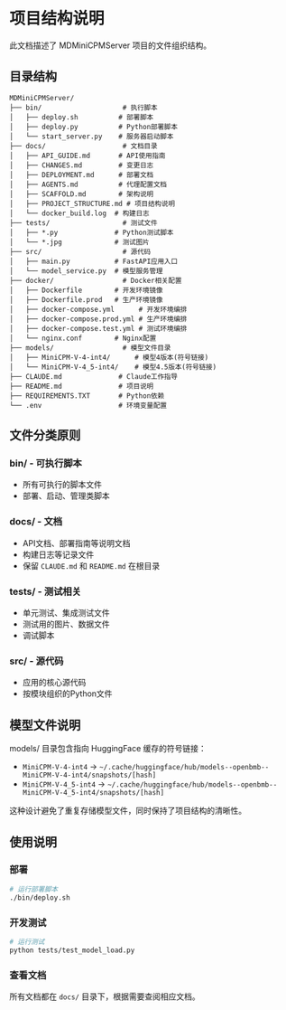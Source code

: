 # 项目结构说明

此文档描述了 MDMiniCPMServer 项目的文件组织结构。

## 目录结构

```
MDMiniCPMServer/
├── bin/                    # 执行脚本
│   ├── deploy.sh          # 部署脚本
│   ├── deploy.py          # Python部署脚本
│   └── start_server.py    # 服务器启动脚本
├── docs/                   # 文档目录
│   ├── API_GUIDE.md       # API使用指南
│   ├── CHANGES.md         # 变更日志
│   ├── DEPLOYMENT.md      # 部署文档
│   ├── AGENTS.md          # 代理配置文档
│   ├── SCAFFOLD.md        # 架构说明
│   ├── PROJECT_STRUCTURE.md # 项目结构说明
│   └── docker_build.log  # 构建日志
├── tests/                  # 测试文件
│   ├── *.py              # Python测试脚本
│   └── *.jpg             # 测试图片
├── src/                    # 源代码
│   ├── main.py           # FastAPI应用入口
│   └── model_service.py  # 模型服务管理
├── docker/                 # Docker相关配置
│   ├── Dockerfile        # 开发环境镜像
│   ├── Dockerfile.prod   # 生产环境镜像
│   ├── docker-compose.yml      # 开发环境编排
│   ├── docker-compose.prod.yml # 生产环境编排
│   ├── docker-compose.test.yml # 测试环境编排
│   └── nginx.conf        # Nginx配置
├── models/                 # 模型文件目录
│   ├── MiniCPM-V-4-int4/      # 模型4版本(符号链接)
│   └── MiniCPM-V-4_5-int4/    # 模型4.5版本(符号链接)
├── CLAUDE.md              # Claude工作指导
├── README.md              # 项目说明
├── REQUIREMENTS.TXT       # Python依赖
└── .env                   # 环境变量配置
```

## 文件分类原则

### bin/ - 可执行脚本
- 所有可执行的脚本文件
- 部署、启动、管理类脚本

### docs/ - 文档
- API文档、部署指南等说明文档
- 构建日志等记录文件
- 保留 `CLAUDE.md` 和 `README.md` 在根目录

### tests/ - 测试相关
- 单元测试、集成测试文件
- 测试用的图片、数据文件
- 调试脚本

### src/ - 源代码
- 应用的核心源代码
- 按模块组织的Python文件

## 模型文件说明

models/ 目录包含指向 HuggingFace 缓存的符号链接：
- `MiniCPM-V-4-int4` → `~/.cache/huggingface/hub/models--openbmb--MiniCPM-V-4-int4/snapshots/[hash]`
- `MiniCPM-V-4_5-int4` → `~/.cache/huggingface/hub/models--openbmb--MiniCPM-V-4_5-int4/snapshots/[hash]`

这种设计避免了重复存储模型文件，同时保持了项目结构的清晰性。

## 使用说明

### 部署
```bash
# 运行部署脚本
./bin/deploy.sh
```

### 开发测试
```bash
# 运行测试
python tests/test_model_load.py
```

### 查看文档
所有文档都在 `docs/` 目录下，根据需要查阅相应文档。